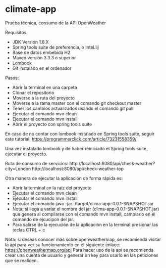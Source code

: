 # climate-app
Prueba técnica, consumo de la API OpenWeather

Requisitos 
- JDK Versión 1.8.X
- Spring tools suite de preferencia, o InteLlij
- Base de datos embebida H2
- Maven versión 3.3.3 o superior
- Lombook 
- Git instalado en el ordenador

Pasos:
- Abrir la terminal en una carpeta
- Clonar el repositorio
- Moverse a la ruta del proyecto
- Moverse a la rama master con el comando git checkout master
- Tener los cambios actualizados usando el comando git pull
- Ejecutar  el comando mvn clean
- Ejecutar el comando mvn install
- Abrir el proyecto con spring tools suite 

En caso de no contar con lombook instalado en Spring tools suite, seguir este tutorial: 
https://programmerclick.com/article/73231558359/

Una vez instalado lombook y de haber reiniciado el Spring tools suite, ejecutar el proyecto.

Ruta de consumo de servicios: 
http://localhost:8080/api/check-weather?city=London
http://localhost:8080/api/check-weather-top

Otra manera de ejecutar la aplicación de forma rápida es: 
- Abrir la terminal en la raíz del proyecto
- Ejecutar  el comando mvn clean
- Ejecutar el comando mvn install
- Ejecutar el comando java -jar ./target/clima-app-0.0.1-SNAPSHOT.jar
- Nota: si llega a varíar el nombre del jar  (clima-app-0.0.1-SNAPSHOT.jar) que genera al compilarse con el comando mvn install, cambiarlo en el comando de ejcucipon del jar.
- Para salirse de la ejecución de la aplicación en la terminal presionar las teclas CTRL + c

Nota: si deseas conocer más sobre openweathermap, se recomienda visitar la api para ver su funcionamiento en el siguiente enlace: https://openweathermap.org/api
Para hacer uso de la api se recomienda crear una cuenta de usuario y generar un key para usarlo en las peticiones que se realicen.

